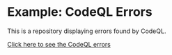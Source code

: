 # Example: CodeQL Errors

This is a repository displaying errors found by CodeQL.

[Click here to see the CodeQL errors](../../security/code-scanning)
